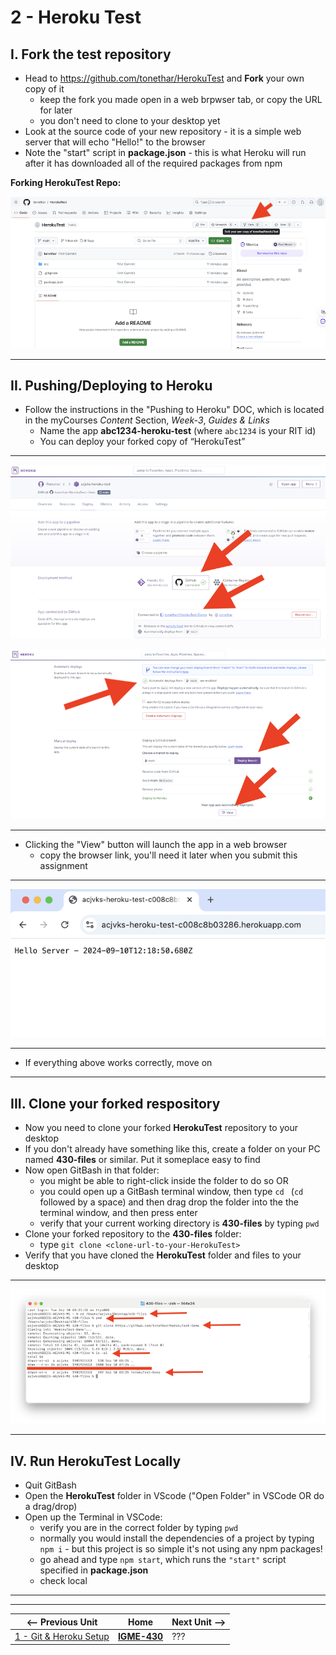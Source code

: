 # 2 - Heroku Test

## I. Fork the test repository

- Head to https://github.com/tonethar/HerokuTest and **Fork** your own copy of it
  - keep the fork you made open in a web brpwser tab, or copy the URL for later
  - you don't need to clone to your desktop yet
- Look at the source code of your new repository - it is a simple web server that will echo "Hello!" to the browser
- Note the "start" script in **package.json** - this is what Heroku will run after it has downloaded all of the required packages from npm

**Forking HerokuTest Repo:**

![screenshot](./_images/heroku-2.png)

---

## II. Pushing/Deploying to Heroku
- Follow the instructions in the "Pushing to Heroku" DOC, which is located in the myCourses *Content* Section, *Week-3*, *Guides & Links*
  - Name the app **abc1234-heroku-test** (where `abc1234` is your RIT id)
  - You can deploy your forked copy of “HerokuTest”

---

![screenshot](./_images/heroku-3.png)

![screenshot](./_images/heroku-4.png)

---

- Clicking the "View" button will launch the app in a web browser
  - copy the  browser link, you'll need it later when you submit this assignment

---

![screenshot](./_images/heroku-5.png)

---

- If everything above works correctly, move on

---

## III. Clone your forked respository

- Now you need to clone your forked **HerokuTest** repository to your desktop
- If you don't already have something like this, create a folder on your PC named **430-files** or similar. Put it someplace easy to find
- Now open GitBash in that folder:
  - you might be able to right-click inside the folder to do so OR
  - you could open up a GitBash terminal window, then type `cd ` (`cd` followed by a space) and then drag drop the folder into the the terminal window, and then press enter
  - verify that your current working directory is **430-files** by typing `pwd`
- Clone your forked repository to the **430-files** folder:
  - type `git clone <clone-url-to-your-HerokuTest>`
- Verify that you have cloned the **HerokuTest** folder and files to your desktop

---

![screenshot](./_images/heroku-6.png)

---

## IV. Run HerokuTest Locally
- Quit GitBash
- Open the **HerokuTest** folder in VScode ("Open Folder" in VSCode OR do a drag/drop)
- Open up the Terminal in VSCode:
  - verify you are in the correct folder by typing `pwd`
  - normally you would install the dependencies of a project by typing `npm i` - but this project is so simple it's not using any npm packages!
  - go ahead and type `npm start`, which runs the `"start"` script specified in **package.json**
  - check local
  
---
---

| <-- Previous Unit | Home | Next Unit -->
| --- | --- | --- 
| [1 - Git & Heroku Setup](1-git-and-heroku-setup.md)  |  [**IGME-430**](../) | ???

